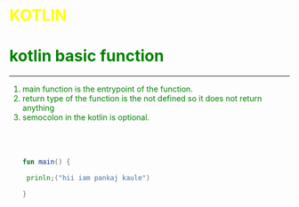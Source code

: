<h1 style="color:yellow; text-transform: uppercase">kotlin </h1>
<h1 style="color:green">kotlin basic function</h1>
<hr/>
<ol style="color:green">
<li> main function is the entrypoint of the function.</li>
<li> return type of the function is the not defined so
it does not return anything</li>
<li> semocolon in the kotlin is optional.</li>
</oi>

<br/>
<br/>
<br/>

```kotlin
fun main() {

 prinln;("hii iam pankaj kaule")

}

```
